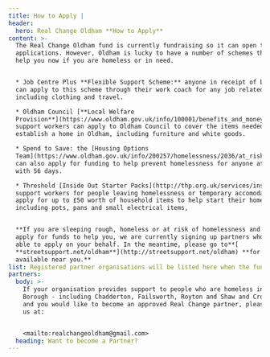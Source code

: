 ```yaml
---
title: How to Apply |
header:
  hero: Real Change Oldham **How to Apply**
content: >-
  The Real Change Oldham fund is currently fundraising so it can open to
  applications. However, Oldham is lucky to have a number of schemes that can
  help you now if you are homeless or in need.


  * Job Centre Plus **Flexible Support Scheme:** anyone in receipt of benefits
  can apply to this scheme through their work coach for any job related costs,
  including clothing and travel.

  * Oldham Council [**Local Welfare
  Provision**](https://www.oldham.gov.uk/info/100001/benefits_and_money/1837/emergency_support_-_local_welfare_provision):
  support workers can apply to Oldham Council to cover the items needed to
  establish a home in Oldham, including furniture and white goods. 

  * Spend to Save: the [Housing Options
  Team](https://www.oldham.gov.uk/info/200257/homelessness/2036/at_risk_of_becoming_homeless/12)
  can also apply for funding to help prevent homelessness for anyone at risk
  with 56 days.

  * Threshold [Inside Out Starter Packs](http://thp.org.uk/services/inside-out):
  support workers for people leaving homelessness or temporary accomodation can
  apply for up to £50 worth of household items to help start their home,
  including pots, pans and small electrical items, 


  **If you are sleeping rough, homeless or at risk of homelessness and want to
  apply for funds to help you, we are currently signing up partners who will be
  able to apply on your behalf. In the meantime, please go to**[
  **streetsupport.net/oldham**](http://streetsupport.net/oldham) **for support
  available near you.**
list: Registered partner organisations will be listed here when the fund is live
partners:
  body: >-
    If your organisation provides support to people who are homeless in Oldham
    Borough - including Chadderton, Failsworth, Royton and Shaw and Crompton -
    and you would like to become an approved Real Change partner, please contact
    us at:


    <mailto:realchangeoldham@gmail.com>
  heading: Want to become a Partner?
---
```


